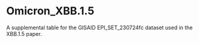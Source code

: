 # Omicron_XBB.1.5
A supplemental table for the GISAID EPI_SET_230724fc dataset used in the XBB.1.5 paper.
